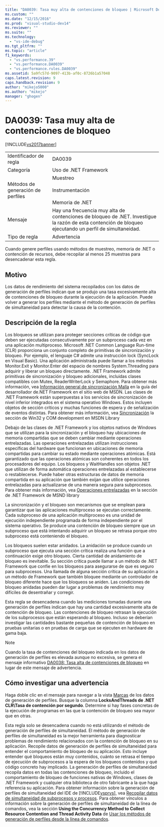 ```yaml
---
title: "DA0039: Tasa muy alta de contenciones de bloqueo | Microsoft Docs"
ms.custom: ""
ms.date: "12/15/2016"
ms.prod: "visual-studio-dev14"
ms.reviewer: ""
ms.suite: ""
ms.technology: 
  - "vs-ide-debug"
ms.tgt_pltfrm: ""
ms.topic: "article"
f1_keywords: 
  - "vs.performance.39"
  - "vs.performance.DA0039"
  - "vs.performance.rules.DA0039"
ms.assetid: 5a9fc57d-9097-413b-af0c-8726b1a57048
caps.latest.revision: 9
caps.handback.revision: 9
author: "mikejo5000"
ms.author: "mikejo"
manager: "ghogen"
---
```

# DA0039: Tasa muy alta de contenciones de bloqueo
[!INCLUDE[vs2017banner](../code-quality/includes/vs2017banner.md)]

|||  
|-|-|  
|Identificador de regla|DA0039|  
|Categoría|Uso de .NET Framework|  
|Métodos de generación de perfiles|Muestreo<br /><br /> Instrumentación<br /><br /> Memoria de .NET|  
|Mensaje|Hay una frecuencia muy alta de contenciones de bloqueo de .NET.  Investigue la razón de esta contención de bloqueo ejecutando un perfil de simultaneidad.|  
|Tipo de regla|Advertencia|  
  
 Cuando genere perfiles usando métodos de muestreo, memoria de .NET o contención de recursos, debe recopilar al menos 25 muestras para desencadenar esta regla.  
  
## Motivo  
 Los datos de rendimiento del sistema recopilados con los datos de generación de perfiles indican que se produjo una tasa excesivamente alta de contenciones de bloqueo durante la ejecución de la aplicación.  Puede volver a generar los perfiles mediante el método de generación de perfiles de simultaneidad para detectar la causa de la contención.  
  
## Descripción de la regla  
 Los bloqueos se utilizan para proteger secciones críticas de código que deben ser ejecutadas consecutivamente por un subproceso cada vez en una aplicación multiproceso.  Microsoft .NET Common Language Run\-time \(CLR\) proporciona un conjunto completo de primitivas de sincronización y bloqueo.  Por ejemplo, el lenguaje C\# admite una instrucción lock \(SyncLock en Visual Basic\).  Una aplicación administrada puede llamar a los métodos Monitor.Exit y Monitor.Enter del espacio de nombres System.Threading para adquirir y liberar un bloqueo directamente.  .NET Framework admite primitivas de sincronización y bloqueo adicionales, incluidas clases compatibles con Mutex, ReaderWriterLock y Semaphore.  Para obtener más información, vea [Información general de sincronización Malla](http://go.microsoft.com/fwlink/?LinkId=177867) en la guía del desarrollador de.NET Framework en el sitio web de MSDN.  Las clases de .NET Framework están superpuestas a los servicios de sincronización de nivel inferior integrados en el sistema operativo Windows.  Estos incluyen objetos de sección críticos y muchas funciones de espera y de señalización de eventos distintas.  Para obtener más información, vea [Sincronización](http://go.microsoft.com/fwlink/?LinkId=177869) la sección de Win32 y COM development en MSDN Library  
  
 Debajo de las clases de .NET Framework y los objetos nativos de Windows que se utilizan para la sincronización y el bloqueo hay ubicaciones de memoria compartidas que se deben cambiar mediante operaciones entrelazadas.  Las operaciones entrelazadas utilizan instrucciones específicas del hardware que funcionan en ubicaciones de memoria compartidas para cambiar su estado mediante operaciones atómicas.  Está garantizado que las operaciones atómicas son coherentes en todos los procesadores del equipo.  Los bloqueos y WaitHandles son objetos .NET que utilizan de forma automática operaciones entrelazadas al establecerse o restablecerse.  Puede haber otras estructuras de datos de memoria compartida en su aplicación que también exijan que utilice operaciones entrelazadas para actualizarse de una manera segura para subprocesos.  Para obtener más información, vea [Operaciones entrelazadas](http://go.microsoft.com/fwlink/?LinkId=177870) en la sección de .NET Framework de MSND library  
  
 La sincronización y el bloqueo son mecanismos que se emplean para garantizar que las aplicaciones multiproceso se ejecutan correctamente.  Cada subproceso de una aplicación multiproceso es una unidad de ejecución independiente programada de forma independiente por el sistema operativo.  Se produce una contención de bloqueo siempre que un subproceso que está intentando adquirir un bloqueo se retrasa porque otro subproceso está conteniendo el bloqueo.  
  
 Los bloqueos suelen estar anidados.  La anidación se produce cuando un subproceso que ejecuta una sección crítica realiza una función que a continuación exige otro bloqueo.  Cierta cantidad de anidamiento de bloqueo es inevitable.  Su sección crítica puede llamar a un método de .NET Framework que confíe en los bloqueos para asegurarse de que es seguro para subprocesos.  Una llamada de alguna sección crítica de su aplicación a un método de Framework que también bloquee mediante un controlador de bloqueo diferente hace que los bloqueos se aniden.  Las condiciones de bloqueo anidadas pueden dar lugar a problemas de rendimiento muy difíciles de desentrañar y corregir.  
  
 Esta regla se desencadena cuando las mediciones tomadas durante una generación de perfiles indican que hay una cantidad excesivamente alta de contención de bloqueo.  Las contenciones de bloqueo retrasan la ejecución de los subprocesos que están esperando al bloqueo.  Incluso se deberían investigar las cantidades bastante pequeñas de contención de bloqueo en pruebas unitarias o en pruebas de carga que se ejecuten en hardware de gama baja.  
  
> [!NOTE]
>  Cuando la tasa de contenciones del bloqueo indicada en los datos de generación de perfiles es elevada aunque no excesiva, se genera el mensaje informativo [DA0038: Tasa alta de contenciones de bloqueo](../profiling/da0038-high-rate-of-lock-contentions.md) en lugar de este mensaje de advertencia.  
  
## Cómo investigar una advertencia  
 Haga doble clic en el mensaje para navegar a la vista [Marcas](../profiling/marks-view.md) de los datos de generación de perfiles.  Busque la columna **LocksAndThreads de .NET CLR\\Tasa de contención por segundo**.  Determine si hay fases concretas de la ejecución de programas en las que la contención de bloqueo sea mayor que en otras.  
  
 Esta regla solo se desencadena cuando no está utilizando el método de generación de perfiles de simultaneidad.  El método de generación de perfiles de simultaneidad es la mejor herramienta para diagnosticar problemas de rendimiento relacionados con la contención de bloqueo en su aplicación.  Recopile datos de generación de perfiles de simultaneidad para entender el comportamiento de bloqueo de su aplicación.  Esto incluye entender qué bloqueos están muy contenidos, cuánto se retrasa el tiempo de ejecución de subprocesos a la espera de los bloqueos contenidos y qué código concreto hay implicado.  La generación de perfiles de simultaneidad recopila datos en todas las contenciones de bloqueo, incluido el comportamiento de bloqueo de funciones nativas de Windows, clases de .NET Framework y cualquier otra biblioteca de otro fabricante a la que haga referencia su aplicación.  Para obtener información sobre la generación de perfiles de simultaneidad del IDE de [!INCLUDE[vsprvs](../code-quality/includes/vsprvs_md.md)], vea [Recopilar datos de simultaneidad de subprocesos y procesos](../profiling/collecting-thread-and-process-concurrency-data.md).  Para obtener vínculos a información sobre la generación de perfiles de simultaneidad de la línea de comandos, vea la sección **Using the Concurrency Method to Collect Resource Contention and Thread Activity Data** de [Usar los métodos de generación de perfiles desde la línea de comandos](../profiling/using-profiling-methods-to-collect-performance-data-from-the-command-line.md).